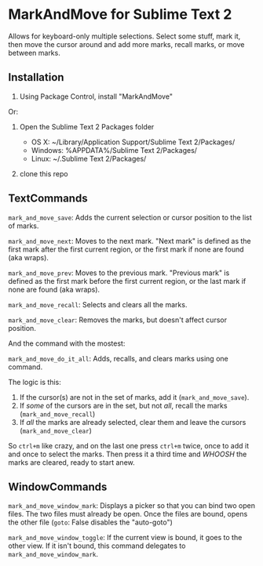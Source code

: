 MarkAndMove for Sublime Text 2
==================================

Allows for keyboard-only multiple selections.  Select some stuff, mark it, then move the cursor around and add more marks, recall marks, or move between marks.


Installation
------------

1. Using Package Control, install "MarkAndMove"

Or:

1. Open the Sublime Text 2 Packages folder

    - OS X: ~/Library/Application Support/Sublime Text 2/Packages/
    - Windows: %APPDATA%/Sublime Text 2/Packages/
    - Linux: ~/.Sublime Text 2/Packages/

2. clone this repo

TextCommands
------------

`mark_and_move_save`: Adds the current selection or cursor position to the list of marks.

`mark_and_move_next`: Moves to the next mark.  "Next mark" is defined as the first mark after the first current region, or the first mark if none are found (aka wraps).

`mark_and_move_prev`: Moves to the previous mark.  "Previous mark" is defined as the first mark before the first current region, or the last mark if none are found (aka wraps).

`mark_and_move_recall`: Selects and clears all the marks.

`mark_and_move_clear`: Removes the marks, but doesn't affect cursor position.

And the command with the mostest:

`mark_and_move_do_it_all`: Adds, recalls, and clears marks using one command.

The logic is this:

1. If the cursor(s) are not in the set of marks, add it (`mark_and_move_save`).
2. If *some* of the cursors are in the set, but not *all*, recall the marks (`mark_and_move_recall`)
3. If *all* the marks are already selected, clear them and leave the cursors (`mark_and_move_clear`)

So `ctrl+m` like crazy, and on the last one press `ctrl+m` twice, once to add it and once to select the marks.  Then press it a third time and *WHOOSH* the marks are cleared, ready to start anew.

WindowCommands
--------------

`mark_and_move_window_mark`: Displays a picker so that you can bind two open files.  The two files must already be open.  Once the files are bound, opens the other file (`goto`: False disables the "auto-goto")

`mark_and_move_window_toggle`: If the current view is bound, it goes to the other view.  If it isn't bound, this command delegates to `mark_and_move_window_mark`.
